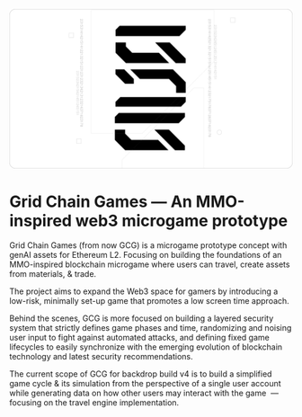 ![Grid Chain Games Banner](https://github.com/ATrnd/GridChainGames/blob/main/_img/GCG_banner_0.1.png?raw=true)

# Grid Chain Games — An MMO-inspired web3 microgame prototype

Grid Chain Games (from now GCG) is a microgame prototype concept with genAI assets for Ethereum L2.
Focusing on building the foundations of an MMO-inspired blockchain microgame where users can travel, create assets from materials, & trade.

The project aims to expand the Web3 space for gamers by introducing a low-risk, minimally set-up game that promotes a low screen time approach.

Behind the scenes, GCG is more focused on building a layered security system that strictly defines game phases and time, randomizing and noising user input to fight against automated attacks, and defining fixed game lifecycles to easily synchronize with the emerging evolution of blockchain technology and latest security recommendations.

The current scope of GCG for backdrop build v4 is to build a simplified game cycle & its simulation from the perspective of a single user account while generating data on how other users may interact with the game  — focusing on the travel engine implementation.
